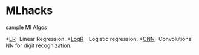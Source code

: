# MLhacks

sample Ml Algos

*[LR](LR)- Linear Regression.
*[LogR](LogR) - Logistic regression.
*[CNN](CNN)- Convolutional NN for digit recognization.
